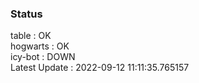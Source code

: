### Status


table : OK  
hogwarts : OK  
icy-bot : DOWN  
Latest Update : 2022-09-12 11:11:35.765157
